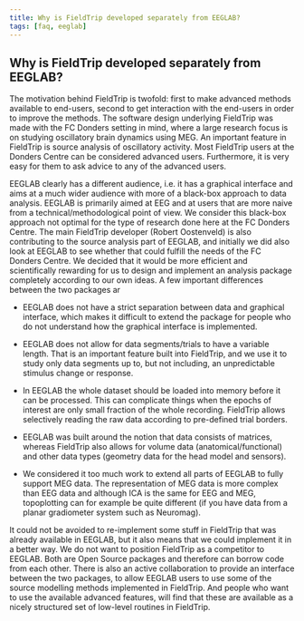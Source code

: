 ```yaml
---
title: Why is FieldTrip developed separately from EEGLAB?
tags: [faq, eeglab]
---
```


## Why is FieldTrip developed separately from EEGLAB?

The motivation behind FieldTrip is twofold: first to make advanced methods available to end-users, second to get interaction with the end-users in order to improve the methods. The software design underlying FieldTrip was made with the FC Donders setting in mind, where a large research focus is on studying oscillatory brain dynamics using MEG. An important feature in FieldTrip is source analysis of oscillatory activity. Most FieldTrip users at the Donders Centre can be considered advanced users. Furthermore, it is very easy for them to ask advice to any of the advanced users.

EEGLAB clearly has a different audience, i.e. it has a graphical interface and aims at a much wider audience with more of a black-box approach to data analysis. EEGLAB is primarily aimed at EEG and at users that are more naive from a technical/methodological point of view. We consider this black-box approach not optimal for the type of research done here at the FC Donders Centre. The main FieldTrip developer (Robert Oostenveld) is also contributing to the source analysis part of EEGLAB, and initially we did also look at EEGLAB to see whether that could fulfill the needs of the FC Donders Centre. We decided that it would be more efficient and scientifically rewarding for us to design and implement an analysis package completely according to our own ideas. A few important differences between the two packages ar

*  EEGLAB does not have a strict separation between data and graphical interface, which makes it difficult to extend the package for people who do not understand how the graphical interface is implemented.

*  EEGLAB does not allow for data segments/trials to have a variable length. That is an important feature built into FieldTrip, and we use it to study only data segments up to, but not including, an unpredictable stimulus change or response.

*  In EEGLAB the whole dataset should be loaded into memory before it can be processed. This can complicate things when the epochs of interest are only small fraction of the whole recording. FieldTrip allows selectively reading the raw data according to pre-defined trial borders. 

*  EEGLAB was built around the notion that data consists of matrices, whereas FieldTrip also allows for volume data (anatomical/functional) and other data types (geometry data for the head model and sensors).

*  We considered it too much work to extend all parts of EEGLAB to fully support MEG data. The representation of MEG data is more complex than EEG data and although ICA is the same for EEG and MEG, topoplotting can for example be quite different (if you have data from a planar gradiometer system such as Neuromag).

It could not be avoided to re-implement some stuff in FieldTrip that was already available in EEGLAB, but it also means that we could implement it in a better way. We do not want to position FieldTrip as a competitor to EEGLAB. Both are Open Source packages and therefore can borrow code from each other. There is also an active collaboration to provide an interface between the two packages, to allow EEGLAB users to use some of the source modelling methods implemented in FieldTrip. And people who want to use the available advanced features, will find that these are available as a nicely structured set of low-level routines in FieldTrip.


